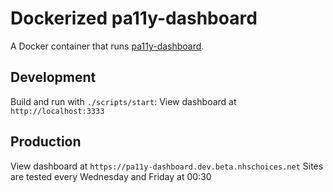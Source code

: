 # Dockerized pa11y-dashboard

A Docker container that runs [pa11y-dashboard](https://github.com/pa11y/dashboard).

## Development
Build and run with `./scripts/start`:
View dashboard at `http://localhost:3333`

## Production
View dashboard at `https://pa11y-dashboard.dev.beta.nhschoices.net`
Sites are tested every Wednesday and Friday at 00:30
